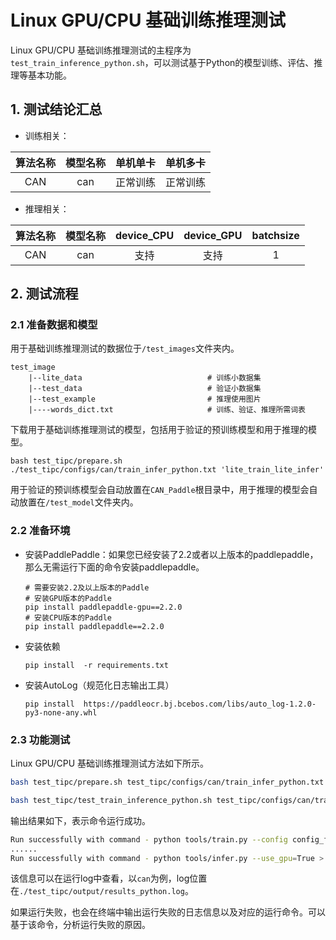 # Linux GPU/CPU 基础训练推理测试

Linux GPU/CPU 基础训练推理测试的主程序为`test_train_inference_python.sh`，可以测试基于Python的模型训练、评估、推理等基本功能。

## 1. 测试结论汇总

- 训练相关：

| 算法名称 | 模型名称 | 单机单卡 | 单机多卡 |
|  :----: |   :----:  |    :----:  |  :----:   |
|  CAN  | can    | 正常训练    | 正常训练 |


- 推理相关：

| 算法名称 | 模型名称 | device_CPU | device_GPU | batchsize |
|  :----:   |  :----: |   :----:   |  :----:  |   :----:   |
|  CAN   |  can |  支持 | 支持 | 1 |


## 2. 测试流程

### 2.1 准备数据和模型

用于基础训练推理测试的数据位于`/test_images`文件夹内。

```
test_image
    |--lite_data                            # 训练小数据集
    |--test_data                            # 验证小数据集     
    |--test_example                         # 推理使用图片
    |----words_dict.txt                     # 训练、验证、推理所需词表
```
下载用于基础训练推理测试的模型，包括用于验证的预训练模型和用于推理的模型。

```shell
bash test_tipc/prepare.sh ./test_tipc/configs/can/train_infer_python.txt 'lite_train_lite_infer'
```
用于验证的预训练模型会自动放置在`CAN_Paddle`根目录中，用于推理的模型会自动放置在`/test_model`文件夹内。
### 2.2 准备环境


- 安装PaddlePaddle：如果您已经安装了2.2或者以上版本的paddlepaddle，那么无需运行下面的命令安装paddlepaddle。
    ```
    # 需要安装2.2及以上版本的Paddle
    # 安装GPU版本的Paddle
    pip install paddlepaddle-gpu==2.2.0
    # 安装CPU版本的Paddle
    pip install paddlepaddle==2.2.0
    ```

- 安装依赖
    ```
    pip install  -r requirements.txt
    ```
- 安装AutoLog（规范化日志输出工具）
    ```
    pip install  https://paddleocr.bj.bcebos.com/libs/auto_log-1.2.0-py3-none-any.whl
    ```

### 2.3 功能测试


Linux GPU/CPU 基础训练推理测试方法如下所示。


```bash
bash test_tipc/prepare.sh test_tipc/configs/can/train_infer_python.txt lite_train_lite_infer
```

```bash
bash test_tipc/test_train_inference_python.sh test_tipc/configs/can/train_infer_python.txt lite_train_lite_infer
```

输出结果如下，表示命令运行成功。

```bash
Run successfully with command - python tools/train.py --config config_for_tipc.yaml!
......
Run successfully with command - python tools/infer.py --use_gpu=True > ./test_tipc/output/python_infer_gpu_usetrt_null_precision_null_batchsize_null.log 2>&1 !
```
该信息可以在运行log中查看，以`can`为例，log位置在`./test_tipc/output/results_python.log`。

如果运行失败，也会在终端中输出运行失败的日志信息以及对应的运行命令。可以基于该命令，分析运行失败的原因。